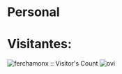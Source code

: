# Personal

# Visitantes:
<img src="https://profile-counter.glitch.me/{ferchamonx}/count.svg" alt="ferchamonx :: Visitor's Count" />

<img src="https://github-readme-stats.vercel.app/api/top-langs?username=ferchamonx&show_icons=true&locale=en&layout=compact&theme=chartreuse-dark" alt="ovi" />
